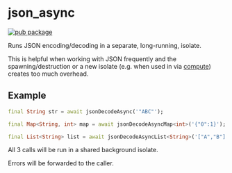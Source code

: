 # json_async

[![pub package](https://img.shields.io/pub/v/json_async.svg?label=json_async&color=blue)](https://pub.dartlang.org/packages/json_async)

Runs JSON encoding/decoding in a separate, long-running, isolate.

This is helpful when working with JSON frequently and the spawning/destruction or a new isolate (e.g. when used in via [compute](https://api.flutter.dev/flutter/foundation/compute.html)) creates too much overhead.

## Example

``` dart
final String str = await jsonDecodeAsync('"ABC"');

final Map<String, int> map = await jsonDecodeAsyncMap<int>('{"0":1}');

final List<String> list = await jsonDecodeAsyncList<String>('["A","B"]');
```

All 3 calls will be run in a shared background isolate.

Errors will be forwarded to the caller.